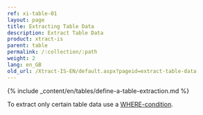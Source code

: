 ```yaml
---
ref: xi-table-01
layout: page
title: Extracting Table Data
description: Extract Table Data
product: xtract-is
parent: table
permalink: /:collection/:path
weight: 2
lang: en_GB
old_url: /Xtract-IS-EN/default.aspx?pageid=extract-table-data
---
```


{% include _content/en/tables/define-a-table-extraction.md  %}

To extract only certain table data use a [WHERE-condition](./where-clause).
